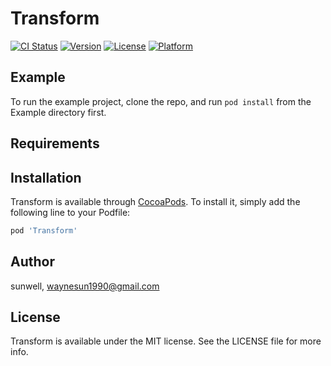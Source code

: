# Transform

[![CI Status](https://img.shields.io/travis/sunwell/Transform.svg?style=flat)](https://travis-ci.org/sunwell/Transform)
[![Version](https://img.shields.io/cocoapods/v/Transform.svg?style=flat)](https://cocoapods.org/pods/Transform)
[![License](https://img.shields.io/cocoapods/l/Transform.svg?style=flat)](https://cocoapods.org/pods/Transform)
[![Platform](https://img.shields.io/cocoapods/p/Transform.svg?style=flat)](https://cocoapods.org/pods/Transform)

## Example

To run the example project, clone the repo, and run `pod install` from the Example directory first.

## Requirements

## Installation

Transform is available through [CocoaPods](https://cocoapods.org). To install
it, simply add the following line to your Podfile:

```ruby
pod 'Transform'
```

## Author

sunwell, waynesun1990@gmail.com

## License

Transform is available under the MIT license. See the LICENSE file for more info.
